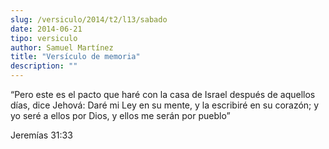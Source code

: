 ```yaml
---
slug: /versiculo/2014/t2/l13/sabado
date: 2014-06-21
tipo: versiculo
author: Samuel Martínez
title: "Versículo de memoria"
description: ""
---
```


“Pero este es el pacto que haré con la casa de Israel después de aquellos días, dice Jehová: Daré mi Ley en su mente, y la escribiré en su corazón; y yo seré a ellos por Dios, y ellos me serán por pueblo”

Jeremías 31:33
